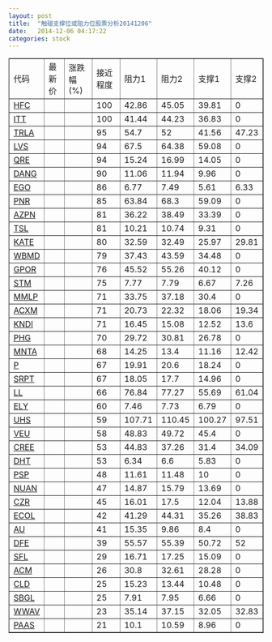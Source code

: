 ```yaml
---
layout: post
title:  "触碰支撑位或阻力位股票分析20141206"
date:   2014-12-06 04:17:22
categories: stock
---
```

<script type="text/javascript">
var stockList = []
stockList.push('gb_hfc');
stockList.push('gb_itt');
stockList.push('gb_trla');
stockList.push('gb_lvs');
stockList.push('gb_qre');
stockList.push('gb_dang');
stockList.push('gb_ego');
stockList.push('gb_pnr');
stockList.push('gb_azpn');
stockList.push('gb_tsl');
stockList.push('gb_kate');
stockList.push('gb_wbmd');
stockList.push('gb_gpor');
stockList.push('gb_stm');
stockList.push('gb_mmlp');
stockList.push('gb_acxm');
stockList.push('gb_kndi');
stockList.push('gb_phg');
stockList.push('gb_mnta');
stockList.push('gb_p');
stockList.push('gb_srpt');
stockList.push('gb_ll');
stockList.push('gb_ely');
stockList.push('gb_uhs');
stockList.push('gb_veu');
stockList.push('gb_cree');
stockList.push('gb_dht');
stockList.push('gb_psp');
stockList.push('gb_nuan');
stockList.push('gb_czr');
stockList.push('gb_ecol');
stockList.push('gb_au');
stockList.push('gb_dfe');
stockList.push('gb_sfl');
stockList.push('gb_acm');
stockList.push('gb_cld');
stockList.push('gb_sbgl');
stockList.push('gb_wwav');
stockList.push('gb_paas');
</script>
<table border="1">
 <tr>
 <td>代码</td>
 <td>最新价</td>
 <td>涨跌幅(%)</td>
 <td>接近程度</td>
 <td>阻力1</td>
 <td>阻力2</td>
 <td>支撑1</td>
 <td>支撑2</td>
</tr>
  <tr id="hfc" class="green">
  <td><a href="http://stock.finance.sina.com.cn/usstock/quotes/HFC.html" target="_blank">HFC</a></td><td></td><td></td><td>100</td><td>42.86</td><td>45.05</td><td>39.81</td><td>0</td></tr>
  <tr id="itt" class="red">
  <td><a href="http://stock.finance.sina.com.cn/usstock/quotes/ITT.html" target="_blank">ITT</a></td><td></td><td></td><td>100</td><td>41.44</td><td>44.23</td><td>36.83</td><td>0</td></tr>
  <tr id="trla" class="red">
  <td><a href="http://stock.finance.sina.com.cn/usstock/quotes/TRLA.html" target="_blank">TRLA</a></td><td></td><td></td><td>95</td><td>54.7</td><td>52</td><td>41.56</td><td>47.23</td></tr>
  <tr id="lvs" class="green">
  <td><a href="http://stock.finance.sina.com.cn/usstock/quotes/LVS.html" target="_blank">LVS</a></td><td></td><td></td><td>94</td><td>67.5</td><td>64.38</td><td>59.08</td><td>0</td></tr>
  <tr id="qre" class="red">
  <td><a href="http://stock.finance.sina.com.cn/usstock/quotes/QRE.html" target="_blank">QRE</a></td><td></td><td></td><td>94</td><td>15.24</td><td>16.99</td><td>14.05</td><td>0</td></tr>
  <tr id="dang" class="green">
  <td><a href="http://stock.finance.sina.com.cn/usstock/quotes/DANG.html" target="_blank">DANG</a></td><td></td><td></td><td>90</td><td>11.06</td><td>11.94</td><td>9.96</td><td>0</td></tr>
  <tr id="ego" class="red">
  <td><a href="http://stock.finance.sina.com.cn/usstock/quotes/EGO.html" target="_blank">EGO</a></td><td></td><td></td><td>86</td><td>6.77</td><td>7.49</td><td>5.61</td><td>6.33</td></tr>
  <tr id="pnr" class="red">
  <td><a href="http://stock.finance.sina.com.cn/usstock/quotes/PNR.html" target="_blank">PNR</a></td><td></td><td></td><td>85</td><td>63.84</td><td>68.3</td><td>59.09</td><td>0</td></tr>
  <tr id="azpn" class="red">
  <td><a href="http://stock.finance.sina.com.cn/usstock/quotes/AZPN.html" target="_blank">AZPN</a></td><td></td><td></td><td>81</td><td>36.22</td><td>38.49</td><td>33.39</td><td>0</td></tr>
  <tr id="tsl" class="red">
  <td><a href="http://stock.finance.sina.com.cn/usstock/quotes/TSL.html" target="_blank">TSL</a></td><td></td><td></td><td>81</td><td>10.21</td><td>10.74</td><td>9.31</td><td>0</td></tr>
  <tr id="kate" class="green">
  <td><a href="http://stock.finance.sina.com.cn/usstock/quotes/KATE.html" target="_blank">KATE</a></td><td></td><td></td><td>80</td><td>32.59</td><td>32.49</td><td>25.97</td><td>29.81</td></tr>
  <tr id="wbmd" class="red">
  <td><a href="http://stock.finance.sina.com.cn/usstock/quotes/WBMD.html" target="_blank">WBMD</a></td><td></td><td></td><td>79</td><td>37.43</td><td>43.59</td><td>34.48</td><td>0</td></tr>
  <tr id="gpor" class="green">
  <td><a href="http://stock.finance.sina.com.cn/usstock/quotes/GPOR.html" target="_blank">GPOR</a></td><td></td><td></td><td>76</td><td>45.52</td><td>55.26</td><td>40.12</td><td>0</td></tr>
  <tr id="stm" class="red">
  <td><a href="http://stock.finance.sina.com.cn/usstock/quotes/STM.html" target="_blank">STM</a></td><td></td><td></td><td>75</td><td>7.77</td><td>7.79</td><td>6.67</td><td>7.26</td></tr>
  <tr id="mmlp" class="red">
  <td><a href="http://stock.finance.sina.com.cn/usstock/quotes/MMLP.html" target="_blank">MMLP</a></td><td></td><td></td><td>71</td><td>33.75</td><td>37.18</td><td>30.4</td><td>0</td></tr>
  <tr id="acxm" class="red">
  <td><a href="http://stock.finance.sina.com.cn/usstock/quotes/ACXM.html" target="_blank">ACXM</a></td><td></td><td></td><td>71</td><td>20.73</td><td>22.32</td><td>18.06</td><td>19.34</td></tr>
  <tr id="kndi" class="green">
  <td><a href="http://stock.finance.sina.com.cn/usstock/quotes/KNDI.html" target="_blank">KNDI</a></td><td></td><td></td><td>71</td><td>16.45</td><td>15.08</td><td>12.52</td><td>13.6</td></tr>
  <tr id="phg" class="red">
  <td><a href="http://stock.finance.sina.com.cn/usstock/quotes/PHG.html" target="_blank">PHG</a></td><td></td><td></td><td>70</td><td>29.72</td><td>30.81</td><td>26.78</td><td>0</td></tr>
  <tr id="mnta" class="green">
  <td><a href="http://stock.finance.sina.com.cn/usstock/quotes/MNTA.html" target="_blank">MNTA</a></td><td></td><td></td><td>68</td><td>14.25</td><td>13.4</td><td>11.16</td><td>12.42</td></tr>
  <tr id="p" class="green">
  <td><a href="http://stock.finance.sina.com.cn/usstock/quotes/P.html" target="_blank">P</a></td><td></td><td></td><td>67</td><td>19.91</td><td>20.6</td><td>18.24</td><td>0</td></tr>
  <tr id="srpt" class="green">
  <td><a href="http://stock.finance.sina.com.cn/usstock/quotes/SRPT.html" target="_blank">SRPT</a></td><td></td><td></td><td>67</td><td>18.05</td><td>17.7</td><td>14.96</td><td>0</td></tr>
  <tr id="ll" class="green">
  <td><a href="http://stock.finance.sina.com.cn/usstock/quotes/LL.html" target="_blank">LL</a></td><td></td><td></td><td>66</td><td>76.84</td><td>77.27</td><td>55.69</td><td>61.04</td></tr>
  <tr id="ely" class="red">
  <td><a href="http://stock.finance.sina.com.cn/usstock/quotes/ELY.html" target="_blank">ELY</a></td><td></td><td></td><td>60</td><td>7.46</td><td>7.73</td><td>6.79</td><td>0</td></tr>
  <tr id="uhs" class="red">
  <td><a href="http://stock.finance.sina.com.cn/usstock/quotes/UHS.html" target="_blank">UHS</a></td><td></td><td></td><td>59</td><td>107.71</td><td>110.45</td><td>100.27</td><td>97.51</td></tr>
  <tr id="veu" class="green">
  <td><a href="http://stock.finance.sina.com.cn/usstock/quotes/VEU.html" target="_blank">VEU</a></td><td></td><td></td><td>58</td><td>48.83</td><td>49.72</td><td>45.4</td><td>0</td></tr>
  <tr id="cree" class="green">
  <td><a href="http://stock.finance.sina.com.cn/usstock/quotes/CREE.html" target="_blank">CREE</a></td><td></td><td></td><td>53</td><td>44.83</td><td>37.26</td><td>31.4</td><td>34.09</td></tr>
  <tr id="dht" class="red">
  <td><a href="http://stock.finance.sina.com.cn/usstock/quotes/DHT.html" target="_blank">DHT</a></td><td></td><td></td><td>53</td><td>6.34</td><td>6.6</td><td>5.83</td><td>0</td></tr>
  <tr id="psp" class="red">
  <td><a href="http://stock.finance.sina.com.cn/usstock/quotes/PSP.html" target="_blank">PSP</a></td><td></td><td></td><td>48</td><td>11.61</td><td>11.48</td><td>10</td><td>0</td></tr>
  <tr id="nuan" class="green">
  <td><a href="http://stock.finance.sina.com.cn/usstock/quotes/NUAN.html" target="_blank">NUAN</a></td><td></td><td></td><td>47</td><td>14.87</td><td>15.79</td><td>13.69</td><td>0</td></tr>
  <tr id="czr" class="red">
  <td><a href="http://stock.finance.sina.com.cn/usstock/quotes/CZR.html" target="_blank">CZR</a></td><td></td><td></td><td>45</td><td>16.01</td><td>17.5</td><td>12.04</td><td>13.88</td></tr>
  <tr id="ecol" class="green">
  <td><a href="http://stock.finance.sina.com.cn/usstock/quotes/ECOL.html" target="_blank">ECOL</a></td><td></td><td></td><td>42</td><td>41.29</td><td>44.31</td><td>35.26</td><td>38.83</td></tr>
  <tr id="au" class="green">
  <td><a href="http://stock.finance.sina.com.cn/usstock/quotes/AU.html" target="_blank">AU</a></td><td></td><td></td><td>41</td><td>15.35</td><td>9.86</td><td>8.4</td><td>0</td></tr>
  <tr id="dfe" class="green">
  <td><a href="http://stock.finance.sina.com.cn/usstock/quotes/DFE.html" target="_blank">DFE</a></td><td></td><td></td><td>39</td><td>55.57</td><td>55.39</td><td>50.72</td><td>52</td></tr>
  <tr id="sfl" class="green">
  <td><a href="http://stock.finance.sina.com.cn/usstock/quotes/SFL.html" target="_blank">SFL</a></td><td></td><td></td><td>29</td><td>16.71</td><td>17.25</td><td>15.09</td><td>0</td></tr>
  <tr id="acm" class="green">
  <td><a href="http://stock.finance.sina.com.cn/usstock/quotes/ACM.html" target="_blank">ACM</a></td><td></td><td></td><td>26</td><td>30.8</td><td>32.61</td><td>28.28</td><td>0</td></tr>
  <tr id="cld" class="green">
  <td><a href="http://stock.finance.sina.com.cn/usstock/quotes/CLD.html" target="_blank">CLD</a></td><td></td><td></td><td>25</td><td>15.23</td><td>13.44</td><td>10.48</td><td>0</td></tr>
  <tr id="sbgl" class="green">
  <td><a href="http://stock.finance.sina.com.cn/usstock/quotes/SBGL.html" target="_blank">SBGL</a></td><td></td><td></td><td>25</td><td>7.91</td><td>7.95</td><td>6.66</td><td>0</td></tr>
  <tr id="wwav" class="red">
  <td><a href="http://stock.finance.sina.com.cn/usstock/quotes/WWAV.html" target="_blank">WWAV</a></td><td></td><td></td><td>23</td><td>35.14</td><td>37.15</td><td>32.05</td><td>32.83</td></tr>
  <tr id="paas" class="red">
  <td><a href="http://stock.finance.sina.com.cn/usstock/quotes/PAAS.html" target="_blank">PAAS</a></td><td></td><td></td><td>21</td><td>10.1</td><td>10.59</td><td>8.96</td><td>0</td></tr>
</table>
